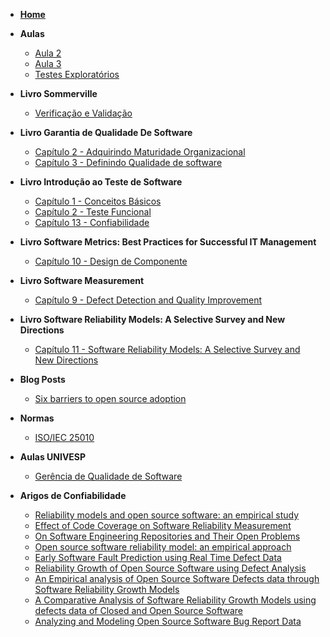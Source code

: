 - [**Home**](/README.md)
- **Aulas**
    - [Aula 2](aulas/aula2.md)
    - [Aula 3](aulas/aula3.md)
    - [Testes Exploratórios](aulas/testesExploratorios.md)
- **Livro Sommerville**
    - [Verificação e Validação](books/sommerville/VV.md)
- **Livro Garantia de Qualidade De Software** 
    - [Capítulo 2 - Adquirindo Maturidade Organizacional](books/alexandre_bartie/cap_2.md)
    - [Capítulo 3 - Definindo Qualidade de software](books/alexandre_bartie/cap_3.md)
- **Livro Introdução ao Teste de Software** 
    - [Capítulo 1 - Conceitos Básicos](books/eduardo_delamaro/cap1.md)
    - [Capítulo 2 - Teste Funcional](books/eduardo_delamaro/cap2.md)
    - [Capítulo 13 - Confiabilidade](books/eduardo_delamaro/cap13.md)
- **Livro Software Metrics: Best Practices for Successful IT Management** 
    - [Capítulo 10 - Design de Componente](books/paul_goodman/software-metrics-best-practices.md)
- **Livro Software Measurement** 
    - [Capítulo 9 - Defect Detection and Quality Improvement](books/ebert_dumke/cap9.md)
- **Livro Software Reliability Models: A Selective Survey and New Directions** 
    - [Capítulo 11 - Software Reliability Models:
A Selective Survey and New
Directions](books/siddhartha_dalal/cap11.md)

- **Blog Posts**
    - [Six barriers to open source adoption](blog-posts/six-barriers-to-open-source-adoption.md)


- **Normas**
    - [ISO/IEC 25010](normas/iso_iec_25010.md)
- **Aulas UNIVESP**
    - [Gerência de Qualidade de Software](univesp/GerenciaQualidade.md)
- **Arigos de Confiabilidade**
  - [Reliability models and open source software: an empirical study](artigos/reliability_models_open_source.md)
  - [Effect of Code Coverage on Software Reliability Measurement](artigos/effect-of-code-coverage-on-software-reliability-measurement.md)
  - [On Software Engineering Repositories and Their Open Problems](artigos/software-repository-and-their-open-problems)
  - [Open source software reliability model: an empirical approach](artigos/open-source-software-reliability-model-an-empirical-approach.md)
  - [Early Software Fault Prediction using Real Time Defect Data](artigos/early-software-fault-prediction-using-real-time-defect-data.md)
  - [Reliability Growth of Open Source Software using Defect Analysis](artigos/reliability-growth-of-open-source-software-using-defect-analysis.md)
  - [An Empirical analysis of Open Source Software Defects data through Software Reliability Growth Models](artigos/an-empirical-analysis-of-open-source-software-defects-data-through-software-reliability-growth-models.md)
  - [A Comparative Analysis of Software Reliability Growth Models using defects data of Closed and Open Source Software](artigos/a-comparative-analysis-of-software-reliability-growth-models-using-defects-data-of-closed-and-open-source-software.md)
  - [Analyzing and Modeling Open Source Software Bug Report Data](artigos/analyzing_and_modeling_open_source_software_bug_report_data.md)

